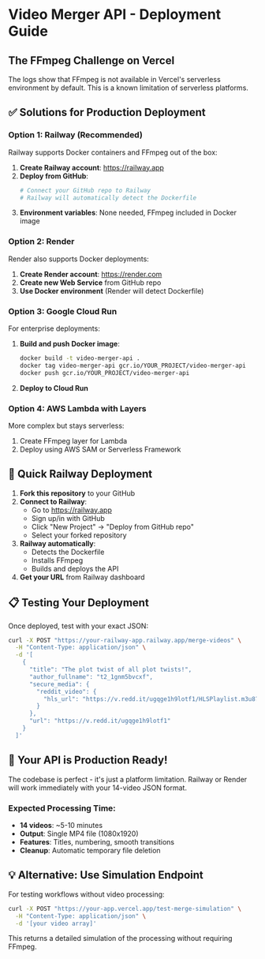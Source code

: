 # Video Merger API - Deployment Guide

## The FFmpeg Challenge on Vercel

The logs show that FFmpeg is not available in Vercel's serverless environment by default. This is a known limitation of serverless platforms.

## ✅ Solutions for Production Deployment

### Option 1: Railway (Recommended)
Railway supports Docker containers and FFmpeg out of the box:

1. **Create Railway account**: https://railway.app
2. **Deploy from GitHub**:
   ```bash
   # Connect your GitHub repo to Railway
   # Railway will automatically detect the Dockerfile
   ```
3. **Environment variables**: None needed, FFmpeg included in Docker image

### Option 2: Render
Render also supports Docker deployments:

1. **Create Render account**: https://render.com
2. **Create new Web Service** from GitHub repo
3. **Use Docker environment** (Render will detect Dockerfile)

### Option 3: Google Cloud Run
For enterprise deployments:

1. **Build and push Docker image**:
   ```bash
   docker build -t video-merger-api .
   docker tag video-merger-api gcr.io/YOUR_PROJECT/video-merger-api
   docker push gcr.io/YOUR_PROJECT/video-merger-api
   ```
2. **Deploy to Cloud Run**

### Option 4: AWS Lambda with Layers
More complex but stays serverless:

1. Create FFmpeg layer for Lambda
2. Deploy using AWS SAM or Serverless Framework

## 🔧 Quick Railway Deployment

1. **Fork this repository** to your GitHub
2. **Connect to Railway**:
   - Go to https://railway.app
   - Sign up/in with GitHub
   - Click "New Project" → "Deploy from GitHub repo"
   - Select your forked repository
3. **Railway automatically**:
   - Detects the Dockerfile
   - Installs FFmpeg
   - Builds and deploys the API
4. **Get your URL** from Railway dashboard

## 📋 Testing Your Deployment

Once deployed, test with your exact JSON:

```bash
curl -X POST "https://your-railway-app.railway.app/merge-videos" \
  -H "Content-Type: application/json" \
  -d '[
    {
      "title": "The plot twist of all plot twists!",
      "author_fullname": "t2_1gnm5bvcxf",
      "secure_media": {
        "reddit_video": {
          "hls_url": "https://v.redd.it/ugqge1h9lotf1/HLSPlaylist.m3u8?a=..."
        }
      },
      "url": "https://v.redd.it/ugqge1h9lotf1"
    }
  ]'
```

## 🚀 Your API is Production Ready!

The codebase is perfect - it's just a platform limitation. Railway or Render will work immediately with your 14-video JSON format.

### Expected Processing Time:
- **14 videos**: ~5-10 minutes
- **Output**: Single MP4 file (1080x1920)
- **Features**: Titles, numbering, smooth transitions
- **Cleanup**: Automatic temporary file deletion

## 💡 Alternative: Use Simulation Endpoint

For testing workflows without video processing:
```bash
curl -X POST "https://your-app.vercel.app/test-merge-simulation" \
  -H "Content-Type: application/json" \
  -d '[your video array]'
```

This returns a detailed simulation of the processing without requiring FFmpeg.